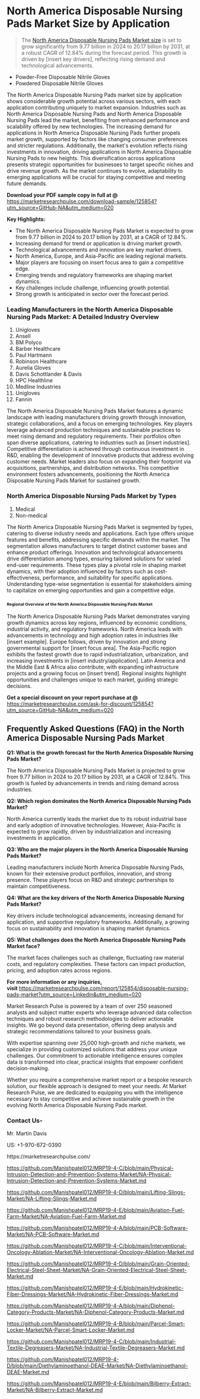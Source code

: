 <h1>North America Disposable Nursing Pads Market&nbsp;Size by Application</h1><blockquote><p>The <a href="https://marketresearchpulse.com/download-sample/125854?utm_source=GitHub-NA&amp;utm_medium=020">North America Disposable Nursing Pads Market size</a> is set to grow significantly from 9.77 billion in 2024 to 20.17 billion by 2031, at a robust CAGR of 12.84% during the forecast period. This growth is driven by [insert key drivers], reflecting rising demand and technological advancements.</p></blockquote><ul><li>Powder-Free Disposable Nitrile Gloves<li> Powdered Disposable Nitrile Gloves</li></ul><p>The North America Disposable Nursing Pads market size by application shows considerable growth potential across various sectors, with each application contributing uniquely to market expansion. Industries such as North America Disposable Nursing Pads and North America Disposable Nursing Pads lead the market, benefiting from enhanced performance and scalability offered by new technologies. The increasing demand for applications in North America Disposable Nursing Pads further propels market growth, supported by factors like changing consumer preferences and stricter regulations. Additionally, the market's evolution reflects rising investments in innovation, driving applications in North America Disposable Nursing Pads to new heights. This diversification across applications presents strategic opportunities for businesses to target specific niches and drive revenue growth. As the market continues to evolve, adaptability to emerging applications will be crucial for staying competitive and meeting future demands.</p><p><strong>Download your PDF sample copy in full at @ </strong><a href="https://marketresearchpulse.com/download-sample/125854?utm_source=GitHub-NA&amp;utm_medium=020">https://marketresearchpulse.com/download-sample/125854?utm_source=GitHub-NA&amp;utm_medium=020</a></p><p><strong>Key Highlights: </strong></p><ul><li>The North America Disposable Nursing Pads Market is expected to grow from 9.77 billion in 2024 to 20.17 billion by 2031, at a CAGR of 12.84%.</li><li>Increasing demand for trend or application is driving market growth.</li><li>Technological advancements and innovation are key market drivers.</li><li>North America, Europe, and Asia-Pacific are leading regional markets.</li><li>Major players are focusing on insert focus area to gain a competitive edge.</li><li>Emerging trends and regulatory frameworks are shaping market dynamics.</li><li>Key challenges include challenge, influencing growth potential.</li><li>Strong growth is anticipated in sector over the forecast period.</li></ul><h3>Leading Manufacturers in the North America Disposable Nursing Pads Market: A Detailed Industry Overview</h3><ol><li>Unigloves</li><li>Ansell</li><li>BM Polyco</li><li>Barber Healthcare</li><li>Paul Hartmann</li><li>Robinson Healthcare</li><li>Aurelia Gloves</li><li>Davis Schottlander & Davis</li><li>HPC Healthline</li><li>Medline Industries</li><li>Unigloves</li><li>Fannin</li></ol><div class="flex max-w-full flex-col flex-grow"><div class="min-h-8 text-message flex w-full flex-col items-end gap-2 whitespace-normal break-words [.text-message+&amp;]:mt-5" dir="auto" data-message-author-role="assistant" data-message-id="fd8432e4-4910-450d-b182-61b7bfb0a01f" data-message-model-slug="gpt-4o"><div class="flex w-full flex-col gap-1 empty:hidden first:pt-[3px]"><div class="markdown prose w-full break-words dark:prose-invert light"><p>The North America Disposable Nursing Pads Market features a dynamic landscape with leading manufacturers driving growth through innovation, strategic collaborations, and a focus on emerging technologies. Key players leverage advanced production techniques and sustainable practices to meet rising demand and regulatory requirements. Their portfolios often span diverse applications, catering to industries such as [insert industries]. Competitive differentiation is achieved through continuous investment in R&amp;D, enabling the development of innovative products that address evolving customer needs. Market leaders also focus on expanding their footprint via acquisitions, partnerships, and distribution networks. This competitive environment fosters advancements, positioning the North America Disposable Nursing Pads Market for sustained growth.</p></div></div></div></div><h3>North America Disposable Nursing Pads Market by Types</h3><ol><li>Medical<li> Non-medical</li></ol><div class="flex max-w-full flex-col flex-grow"><div class="min-h-8 text-message flex w-full flex-col items-end gap-2 whitespace-normal break-words [.text-message+&amp;]:mt-5" dir="auto" data-message-author-role="assistant" data-message-id="084470be-0bb7-4664-bddf-5156b4f41249" data-message-model-slug="gpt-4o-mini"><div class="flex w-full flex-col gap-1 empty:hidden first:pt-[3px]"><div class="markdown prose w-full break-words dark:prose-invert light"><p>The North America Disposable Nursing Pads Market is segmented by types, catering to diverse industry needs and applications. Each type offers unique features and benefits, addressing specific demands within the market. The segmentation allows manufacturers to target distinct customer bases and enhance product offerings. Innovation and technological advancements drive differentiation among types, ensuring tailored solutions for varied end-user requirements. These types play a pivotal role in shaping market dynamics, with their adoption influenced by factors such as cost-effectiveness, performance, and suitability for specific applications. Understanding type-wise segmentation is essential for stakeholders aiming to capitalize on emerging opportunities and gain a competitive edge.</p></div></div></div></div><h3><span style="font-size: 11px;">Regional Overview of the North America Disposable Nursing Pads Market</span></h3><div class="flex max-w-full flex-col flex-grow"><div class="min-h-8 text-message flex w-full flex-col items-end gap-2 whitespace-normal break-words [.text-message+&amp;]:mt-5" dir="auto" data-message-author-role="assistant" data-message-id="e9038762-ce64-4e30-91c9-9bd413514231" data-message-model-slug="gpt-4o-mini"><div class="flex w-full flex-col gap-1 empty:hidden first:pt-[3px]"><div class="markdown prose w-full break-words dark:prose-invert light"><p>The North America Disposable Nursing Pads Market demonstrates varying growth dynamics across key regions, influenced by economic conditions, industrial activity, and regulatory frameworks. North America leads with advancements in technology and high adoption rates in industries like [insert example]. Europe follows, driven by innovation and strong governmental support for [insert focus area]. The Asia-Pacific region exhibits the fastest growth due to rapid industrialization, urbanization, and increasing investments in [insert industry/application]. Latin America and the Middle East &amp; Africa also contribute, with expanding infrastructure projects and a growing focus on [insert trend]. Regional insights highlight opportunities and challenges unique to each market, guiding strategic decisions.</p></div></div></div></div><p><strong>Get a special discount on your report purchase at @ </strong><a href="https://marketresearchpulse.com/ask-for-discount/125854?utm_source=GitHub-NA&amp;utm_medium=020">https://marketresearchpulse.com/ask-for-discount/125854?utm_source=GitHub-NA&amp;utm_medium=020</a></p><h2>Frequently Asked Questions (FAQ) in the North America Disposable Nursing Pads Market</h2><p><strong>Q1: What is the growth forecast for the North America Disposable Nursing Pads Market?</strong></p><p>The North America Disposable Nursing Pads Market is projected to grow from 9.77 billion in 2024 to 20.17 billion by 2031, at a CAGR of 12.84%. This growth is fueled by advancements in trends and rising demand across industries.</p><p><strong>Q2: Which region dominates the North America Disposable Nursing Pads Market?</strong></p><p>North America currently leads the market due to its robust industrial base and early adoption of innovative technologies. However, Asia-Pacific is expected to grow rapidly, driven by industrialization and increasing investments in application.</p><p><strong>Q3: Who are the major players in the North America Disposable Nursing Pads Market?</strong></p><p>Leading manufacturers include North America Disposable Nursing Pads, known for their extensive product portfolios, innovation, and strong presence. These players focus on R&amp;D and strategic partnerships to maintain competitiveness.</p><p><strong>Q4: What are the key drivers of the North America Disposable Nursing Pads Market?</strong></p><p>Key drivers include technological advancements, increasing demand for application, and supportive regulatory frameworks. Additionally, a growing focus on sustainability and innovation is shaping market dynamics.</p><p><strong>Q5: What challenges does the North America Disposable Nursing Pads Market face?</strong></p><p>The market faces challenges such as challenge, fluctuating raw material costs, and regulatory complexities. These factors can impact production, pricing, and adoption rates across regions.</p><p><strong>For more information or any inquiries, visit&nbsp;</strong><a href="https://marketresearchpulse.com/report/125854/disposable-nursing-pads-market?utm_source=Linkedin&utm_medium=020">https://marketresearchpulse.com/report/125854/disposable-nursing-pads-market?utm_source=Linkedin&utm_medium=020</a></p><p>Market Research Pulse is powered by a team of over 250 seasoned analysts and subject matter experts who leverage advanced data collection techniques and robust research methodologies to deliver actionable insights. We go beyond data presentation, offering deep analysis and strategic recommendations tailored to your business goals.</p><p>With expertise spanning over 25,000 high-growth and niche markets, we specialize in providing customized solutions that address your unique challenges. Our commitment to actionable intelligence ensures complex data is transformed into clear, practical insights that empower confident decision-making.</p><p>Whether you require a comprehensive market report or a bespoke research solution, our flexible approach is designed to meet your needs. At Market Research Pulse, we are dedicated to equipping you with the intelligence necessary to stay competitive and achieve sustainable growth in the evolving North America Disposable Nursing Pads market.</p><h3><strong>Contact Us-</strong></h3><p>Mr. Martin Davis</p><p>US: +1-970-672-0390</p><p>https://marketresearchpulse.com/</p><p><a href="https://github.com/Manishpatel012/MRP19-4-C/blob/main/Physical-Intrusion-Detection-and-Prevention-Systems-Market/NA-Physical-Intrusion-Detection-and-Prevention-Systems-Market.md">https://github.com/Manishpatel012/MRP19-4-C/blob/main/Physical-Intrusion-Detection-and-Prevention-Systems-Market/NA-Physical-Intrusion-Detection-and-Prevention-Systems-Market.md</a></p><p><a href="https://github.com/Manishpatel012/MRP19-4-D/blob/main/Lifting-Slings-Market/NA-Lifting-Slings-Market.md">https://github.com/Manishpatel012/MRP19-4-D/blob/main/Lifting-Slings-Market/NA-Lifting-Slings-Market.md</a></p><p><a href="https://github.com/Manishpatel012/MRP19-4-E/blob/main/Aviation-Fuel-Farm-Market/NA-Aviation-Fuel-Farm-Market.md">https://github.com/Manishpatel012/MRP19-4-E/blob/main/Aviation-Fuel-Farm-Market/NA-Aviation-Fuel-Farm-Market.md</a></p><p><a href="https://github.com/Manishpatel012/MRP19-4-A/blob/main/PCB-Software-Market/NA-PCB-Software-Market.md">https://github.com/Manishpatel012/MRP19-4-A/blob/main/PCB-Software-Market/NA-PCB-Software-Market.md</a></p><p><a href="https://github.com/Manishpatel012/MRP19-4-C/blob/main/Interventional-Oncology-Ablation-Market/NA-Interventional-Oncology-Ablation-Market.md">https://github.com/Manishpatel012/MRP19-4-C/blob/main/Interventional-Oncology-Ablation-Market/NA-Interventional-Oncology-Ablation-Market.md</a></p><p><a href="https://github.com/Manishpatel012/MRP19-4-D/blob/main/Grain-Oriented-Electrical-Steel-Sheet-Market/NA-Grain-Oriented-Electrical-Steel-Sheet-Market.md">https://github.com/Manishpatel012/MRP19-4-D/blob/main/Grain-Oriented-Electrical-Steel-Sheet-Market/NA-Grain-Oriented-Electrical-Steel-Sheet-Market.md</a></p><p><a href="https://github.com/Manishpatel012/MRP19-4-E/blob/main/Hydrokinetic-Fiber-Dressings-Market/NA-Hydrokinetic-Fiber-Dressings-Market.md">https://github.com/Manishpatel012/MRP19-4-E/blob/main/Hydrokinetic-Fiber-Dressings-Market/NA-Hydrokinetic-Fiber-Dressings-Market.md</a></p><p><a href="https://github.com/Manishpatel012/MRP19-4-A/blob/main/Diphenol-Category-Products-Market/NA-Diphenol-Category-Products-Market.md">https://github.com/Manishpatel012/MRP19-4-A/blob/main/Diphenol-Category-Products-Market/NA-Diphenol-Category-Products-Market.md</a></p><p><a href="https://github.com/Manishpatel012/MRP19-4-B/blob/main/Parcel-Smart-Locker-Market/NA-Parcel-Smart-Locker-Market.md">https://github.com/Manishpatel012/MRP19-4-B/blob/main/Parcel-Smart-Locker-Market/NA-Parcel-Smart-Locker-Market.md</a></p><p><a href="https://github.com/Manishpatel012/MRP19-4-C/blob/main/Industrial-Textile-Degreasers-Market/NA-Industrial-Textile-Degreasers-Market.md">https://github.com/Manishpatel012/MRP19-4-C/blob/main/Industrial-Textile-Degreasers-Market/NA-Industrial-Textile-Degreasers-Market.md</a></p><p><a href="https://github.com/Manishpatel012/MRP19-4-D/blob/main/Diethylaminoethanol-DEAE-Market/NA-Diethylaminoethanol-DEAE-Market.md">https://github.com/Manishpatel012/MRP19-4-D/blob/main/Diethylaminoethanol-DEAE-Market/NA-Diethylaminoethanol-DEAE-Market.md</a></p><p><a href="https://github.com/Manishpatel012/MRP19-4-E/blob/main/Bilberry-Extract-Market/NA-Bilberry-Extract-Market.md">https://github.com/Manishpatel012/MRP19-4-E/blob/main/Bilberry-Extract-Market/NA-Bilberry-Extract-Market.md</a></p>
